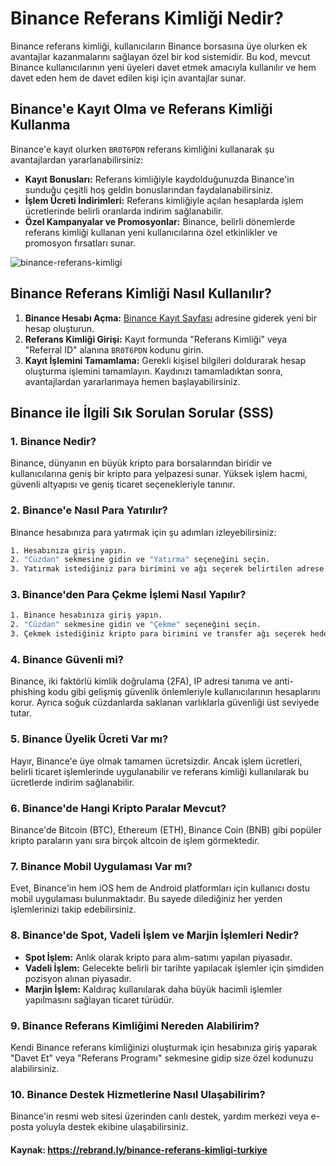 # Binance Referans Kimliği Nedir?

Binance referans kimliği, kullanıcıların Binance borsasına üye olurken ek avantajlar kazanmalarını sağlayan özel bir kod sistemidir. Bu kod, mevcut Binance kullanıcılarının yeni üyeleri davet etmek amacıyla kullanılır ve hem davet eden hem de davet edilen kişi için avantajlar sunar.

## Binance'e Kayıt Olma ve Referans Kimliği Kullanma

Binance'e kayıt olurken `BR0T6PDN` referans kimliğini kullanarak şu avantajlardan yararlanabilirsiniz:

- **Kayıt Bonusları:** Referans kimliğiyle kaydolduğunuzda Binance'in sunduğu çeşitli hoş geldin bonuslarından faydalanabilirsiniz.
- **İşlem Ücreti İndirimleri:** Referans kimliğiyle açılan hesaplarda işlem ücretlerinde belirli oranlarda indirim sağlanabilir.
- **Özel Kampanyalar ve Promosyonlar:** Binance, belirli dönemlerde referans kimliği kullanan yeni kullanıcılarına özel etkinlikler ve promosyon fırsatları sunar.

![binance-referans-kimligi](https://github.com/user-attachments/assets/059c6795-3de0-46b6-95c3-461a1b9d557d)

## Binance Referans Kimliği Nasıl Kullanılır?

1. **Binance Hesabı Açma:** [Binance Kayıt Sayfası](https://accounts.binance.com/en/register?ref=BR0T6PDN) adresine giderek yeni bir hesap oluşturun.
2. **Referans Kimliği Girişi:** Kayıt formunda "Referans Kimliği" veya "Referral ID" alanına `BR0T6PDN` kodunu girin.
3. **Kayıt İşlemini Tamamlama:** Gerekli kişisel bilgileri doldurarak hesap oluşturma işlemini tamamlayın. Kaydınızı tamamladıktan sonra, avantajlardan yararlanmaya hemen başlayabilirsiniz.

## Binance ile İlgili Sık Sorulan Sorular (SSS)

### 1. Binance Nedir?
Binance, dünyanın en büyük kripto para borsalarından biridir ve kullanıcılarına geniş bir kripto para yelpazesi sunar. Yüksek işlem hacmi, güvenli altyapısı ve geniş ticaret seçenekleriyle tanınır.

### 2. Binance'e Nasıl Para Yatırılır?
Binance hesabınıza para yatırmak için şu adımları izleyebilirsiniz:
```bash
1. Hesabınıza giriş yapın.
2. "Cüzdan" sekmesine gidin ve "Yatırma" seçeneğini seçin.
3. Yatırmak istediğiniz para birimini ve ağı seçerek belirtilen adrese transfer yapın.
```

### 3. Binance'den Para Çekme İşlemi Nasıl Yapılır?
```bash
1. Binance hesabınıza giriş yapın.
2. "Cüzdan" sekmesine gidin ve "Çekme" seçeneğini seçin.
3. Çekmek istediğiniz kripto para birimini ve transfer ağı seçerek hedef adresinizi girin.
```

### 4. Binance Güvenli mi?
Binance, iki faktörlü kimlik doğrulama (2FA), IP adresi tanıma ve anti-phishing kodu gibi gelişmiş güvenlik önlemleriyle kullanıcılarının hesaplarını korur. Ayrıca soğuk cüzdanlarda saklanan varlıklarla güvenliği üst seviyede tutar.

### 5. Binance Üyelik Ücreti Var mı?
Hayır, Binance'e üye olmak tamamen ücretsizdir. Ancak işlem ücretleri, belirli ticaret işlemlerinde uygulanabilir ve referans kimliği kullanılarak bu ücretlerde indirim sağlanabilir.

### 6. Binance'de Hangi Kripto Paralar Mevcut?
Binance'de Bitcoin (BTC), Ethereum (ETH), Binance Coin (BNB) gibi popüler kripto paraların yanı sıra birçok altcoin de işlem görmektedir.

### 7. Binance Mobil Uygulaması Var mı?
Evet, Binance'in hem iOS hem de Android platformları için kullanıcı dostu mobil uygulaması bulunmaktadır. Bu sayede dilediğiniz her yerden işlemlerinizi takip edebilirsiniz.

### 8. Binance'de Spot, Vadeli İşlem ve Marjin İşlemleri Nedir?
- **Spot İşlem:** Anlık olarak kripto para alım-satımı yapılan piyasadır.
- **Vadeli İşlem:** Gelecekte belirli bir tarihte yapılacak işlemler için şimdiden pozisyon alınan piyasadır.
- **Marjin İşlem:** Kaldıraç kullanılarak daha büyük hacimli işlemler yapılmasını sağlayan ticaret türüdür.

### 9. Binance Referans Kimliğimi Nereden Alabilirim?
Kendi Binance referans kimliğinizi oluşturmak için hesabınıza giriş yaparak "Davet Et" veya "Referans Programı" sekmesine gidip size özel kodunuzu alabilirsiniz.

### 10. Binance Destek Hizmetlerine Nasıl Ulaşabilirim?
Binance'in resmi web sitesi üzerinden canlı destek, yardım merkezi veya e-posta yoluyla destek ekibine ulaşabilirsiniz.

#### Kaynak: https://rebrand.ly/binance-referans-kimligi-turkiye


